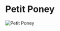 # Petit Poney

![Petit Poney](https://lemagdesanimaux.ouest-france.fr/images/dossiers/2021-03/adopter-poney-083907.jpg)
